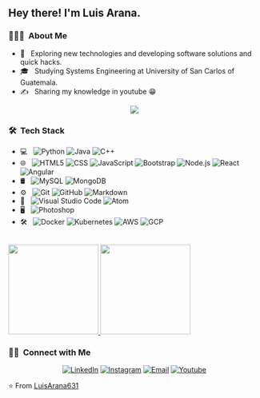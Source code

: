 <h2> Hey there! I'm Luis Arana.</h2>

<h3> 👨🏻‍💻 &nbsp;About Me </h3>

- 🤔 &nbsp; Exploring new technologies and developing software solutions and quick hacks.
- 🎓 &nbsp; Studying Systems Engineering at University of San Carlos of Guatemala.
- ✍️ &nbsp; Sharing my knowledge in youtube 😁 

<p align="center">
  <img src="https://media.tenor.com/images/b7939d73d32cb3ce5e48a80dd35dc599/tenor.gif">
</p>

<h3> 🛠 &nbsp;Tech Stack</h3>

- 💻 &nbsp;
  ![Python](https://img.shields.io/badge/-Python-333333?style=flat&logo=python)
  ![Java](https://img.shields.io/badge/-Java-333333?style=flat&logo=Java&logoColor=007396)
  ![C++](https://img.shields.io/badge/-C++-333333?style=flat&logo=C%2B%2B&logoColor=00599C)
- 🌐 &nbsp;
  ![HTML5](https://img.shields.io/badge/-HTML5-333333?style=flat&logo=HTML5)
  ![CSS](https://img.shields.io/badge/-CSS-333333?style=flat&logo=CSS3&logoColor=1572B6)
  ![JavaScript](https://img.shields.io/badge/-JavaScript-333333?style=flat&logo=javascript)
  ![Bootstrap](https://img.shields.io/badge/-Bootstrap-333333?style=flat&logo=bootstrap&logoColor=563D7C)
  ![Node.js](https://img.shields.io/badge/-Node.js-333333?style=flat&logo=node.js)
  ![React](https://img.shields.io/badge/-React-333333?style=flat&logo=react)
  ![Angular](https://img.shields.io/badge/-Angular-333333?style=flat&logo=angular)  
- 🛢 &nbsp;
  ![MySQL](https://img.shields.io/badge/-MySQL-333333?style=flat&logo=mysql)
  ![MongoDB](https://img.shields.io/badge/-MongoDB-333333?style=flat&logo=mongodb)
- ⚙️ &nbsp;
  ![Git](https://img.shields.io/badge/-Git-333333?style=flat&logo=git)
  ![GitHub](https://img.shields.io/badge/-GitHub-333333?style=flat&logo=github)
  ![Markdown](https://img.shields.io/badge/-Markdown-333333?style=flat&logo=markdown)
- 🔧 &nbsp;
  ![Visual Studio Code](https://img.shields.io/badge/-Visual%20Studio%20Code-333333?style=flat&logo=visual-studio-code&logoColor=007ACC)
  ![Atom](https://img.shields.io/badge/-Atom-333333?style=flat&logo=atom&logoColor=007ACC)
- 🖥 &nbsp;
  ![Photoshop](https://img.shields.io/badge/-Photoshop-333333?style=flat&logo=adobe-photoshop)
- 🛠 &nbsp;
  ![Docker](https://img.shields.io/badge/-Docker-333333?style=flat&logo=docker)
  ![Kubernetes](https://img.shields.io/badge/-Kubernetes-333333?style=flat&logo=kubernetes)
  ![AWS](https://img.shields.io/badge/-AWS-333333?style=flat&logo=amazon)
  ![GCP](https://img.shields.io/badge/-GCP-333333?style=flat&logo=google-cloud)
<br/>

<a href="https://github.com/AVS1508">
  <img height="180em" src="https://github-readme-stats.vercel.app/api/pin/?username=LuisArana631&repo=convoychat" />
  <img height="180em" src="https://github-readme-stats.vercel.app/api/top-langs/?username=LuisArana631&theme=buefy&layout=compact" />
</a>

<br/>

<h3> 🤝🏻 &nbsp;Connect with Me </h3>

<p align="center">
<a href="https://www.linkedin.com/in/luis-arana-a44598191/"><img alt="LinkedIn" src="https://img.shields.io/badge/LinkedIn-Luis%20Arana-blue?style=flat-square&logo=linkedin"></a>
<a href="https://www.instagram.com/luis_fer631/"><img alt="Instagram" src="https://img.shields.io/badge/Instagram-luis__fer631-blue?style=flat-square&logo=instagram"></a>
<a href="mailto:luarana631@gmail.com"><img alt="Email" src="https://img.shields.io/badge/Email-luarana631@gmail.com-blue?style=flat-square&logo=gmail"></a>
<a href="https://www.youtube.com/channel/UCglXczWYAsCmJmY_iTXzSxQ"><img alt="Youtube" src="https://img.shields.io/badge/Youtube-Bloc%20de%20notas-blue?style=flat-square&logo=youtube"></a>
</p>

⭐️ From [LuisArana631](https://github.com/LuisArana631)

